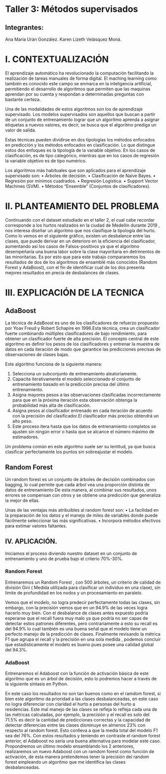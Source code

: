 # Taller 3: Métodos supervisados 		
## Integrantes: 	
Ana María Urán González.
Karen Lizeth Velásquez  Moná.

# I.	CONTEXTUALIZACIÓN

El aprendizaje automático ha  revolucionado la  computación facilitando la realización de  tareas  manuales  de  forma digital. El maching learning como también es  conocido este campo se enmarca en la inteligencia artificial, permitiendo el desarrollo de algoritmos  que  permiten  que las  maquinas  aprendan por  su cuenta  y respondan a determinadas  preguntas  con bastante  certeza.

Una de las  modalidades de  estos algoritmos son  los   de aprendizaje  supervisado. Los  modelos supervisados son aquellos que  buscan a partir de un conjunto de entrenamiento lograr que un algoritmo aprenda a asignar  etiquetas  a nuevos  valores, es decir, se busca que  el algoritmo prediga un valor de  salida.

Estas técnicas  pueden dividirse en dos  tipologías los métodos  enfocados  en predicción y los métodos enfocados en clasificación. Lo que distingue estos dos enfoques es la tipología de la  variable objetivo. En los casos de clasificación, es de tipo categórico, mientras que en los casos  de regresión la  variable objetivo es de  tipo numérico.

Los  algoritmos más habituales  que son aplicados para el aprendizaje supervisado son:
•	Árboles de decisión.
•	Clasificación de Naïve Bayes.
•	Regresión por mínimos cuadrados.
•	Regresión Logística.
•	Support Vector Machines (SVM).
•	Métodos “Ensemble” (Conjuntos de clasificadores).

# II.	PLANTEAMIENTO DEL PROBLEMA
 
Continuando con el dataset estudiado en el taller 2, el cual cabe  recordar  corresponde  a los hurtos  realizados en la ciudad de  Medellín  durante  2019 , nos  interesa  diseñar un algoritmo que nos  clasifique la tipología del  hurto. Como lo vemos en el siguiente  gráfico, existen un desbalance entre las  clases, que  puede derivar en un deterioro  en la eficiencia del clasificador, aumentando así  los  casos de  Falsos-positivos ya que  el algoritmo desempeñaría una buena  labor  sobre la  clase mayoritaria en  detrimentos de las minoritarias. Es por esto que  para este trabajo compararemos los resultados de dos de los algoritmos de  ensamblé más  conocidos  (Random Forest  y AdaBoost), con el  fin de  identificar cual de  los dos  presenta mejores  resultados en precia de desbalances de  clases.


# III.	EXPLICACIÓN DE LA  TECNICA

## AdaBoost
La  técnica de AdaBoost es uno de los  clasificadores de refuerzo  propuesto por  Yoav Freud y Robert Schapire en 1996.Esta técnica, crea un clasificador  fuerte combinando múltiples clasificadores de bajo  rendimiento, para obtener un clasificador fuerte de  alta precisión.
El concepto central de este algoritmo es  definir los pesos de los  clasificadores y entrenar la muestra de datos en  cada  iteración de modo  que garantice las predicciones precisas de  observaciones  de clases  bajas.

Este algoritmo funciona de la siguiente manera:
1.	Selecciona un subconjunto de entrenamiento aleatoriamente.
2.	Capacita iterativamente el modelo seleccionado  el conjunto de  entrenamiento  basado en la  predicción precisa del último entrenamiento.
3.	Asigna mayores pesos a las  observaciones clasificadas incorrectamente para que  en la  próxima iteración esta observación  obtenga la  probabilidad más alta de clasificación.
4.	Asigna pesos al clasificador entrenado en cada iteración de acuerdo con la precisión del clasificador.El clasificador más  preciso obtendrá un alto peso.
5.	Este proceso itera hasta que los datos  de entrenamiento completos  se ajusten sin ningún error o hasta que se alcance  el número máximo de  estimadores.

Un problema común en este algoritmo  suele  ser  su lentitud, ya que  busca clasificar perfectamente  los  puntos sin sobreajustar el  modelo.


## Random Forest
Un random forest es un conjunto de árboles de  decisión combinados con bagging, lo cual permite  que cada árbol  vea una  proporción distinta de  datos de entrenamiento
De esta manera, al combinar  sus resultados, unos errores se compensan con otros  y se  obtiene una predicción  que  generaliza la mejor de ellas.


Unas  de las  ventajas  más  atribuibles al random forest son:
•	La facilidad en la preparación de los datos y el manejo de miles de variables donde  puede  fácilmente seleccionar las más significativas.
•	Incorpora métodos efectivos para estimar valores faltantes.

## IV.	APLICACIÓN.

Iniciamos  el proceso diviendo nuestro dataset en un conjunto de  entrenamiento y uno de prueba  bajo el  criterio 70%-30%.

### Random Forest

Entrenaremos  un Random Forest , con  500 árboles, un criterio de calidad de división  Gini ( Medida utilizada para clasificar un individuo en una clase), sin  limite de profundidad en los nodos  y un procesamiento en paralelo.

Vemos  que  el modelo, no logra predecir  perfectamente  todas  las clases,  sin embargo, con la  precisión vemos  que en un 94.9% de las  veces logra hacerlo muy  bien. Con el  desbalance de  clases antes expuesto podría  esperarse que el  recall fuera muy malo ya que podría no  ser capas de  detectar estos  patrones  diferentes, pero contrariamente  a esto su recall es del 94.9% lo cual también  es una buena  señal que  el modelo  tiene un perfecto manejo de la  predicción de clases.
Finalmente  revisando la métrica F1 que  agrupa el recall y la precisión en una  sola medida , podemos   concluir  que  estadísticamente  el modelo   es bueno   pues posee una  calidad global del 94.3%.

### AdaBoost

Entrenaremos  el Adaboost con la  función de activación básica  de  este algoritmo que  es un árbol de decisión, esto lo podremos  hacer a través de la  siguiente sintasis en Python.

En este caso los resultados no son tan buenos  como en el ramdom forest, si bien este algoritmo da prioridad a las  clases desbalanceadas, en este  caso no logra diferenciar con claridad el  hurto a personas  del  hurto a  residencias. Este mal manejo de las  clases  se refleja lo refleja cada una de las  métricas  calculadas, por  ejemplo,  la  precisión y el recall es solo del 71.5%  es decir la  cantidad de predicciones correctas y la capacidad de detectar diferencias  entre las clases disminuye en almenos  23% con respecto al random forest. Esto conlleva a que   la media  total del modelo F1 sea del 76%.
Con estos  resultados y teniendo en contraste el random forest anterior, el Adaboost no  sería  una  buena alternativa  para modelar este  caso.
Propondremos un último  modelo ensamblando  los  2 anteriores, realizaremos un  nuevo Adaboost con un ramdom  forest como  función de  activación, de esta manera  pretendemos  tener la  precisión del random forest  empleando un algoritmo que  me identifica las  clases desbalanceadas.


